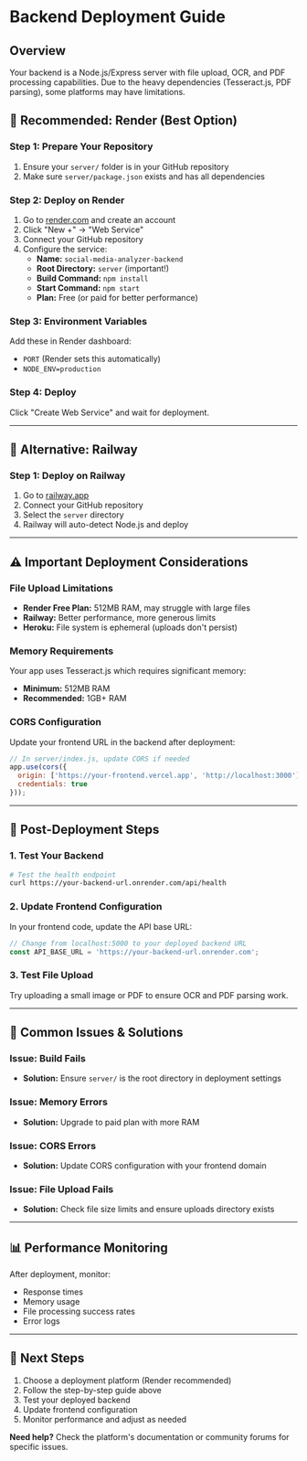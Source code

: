 # Backend Deployment Guide

## Overview
Your backend is a Node.js/Express server with file upload, OCR, and PDF processing capabilities. Due to the heavy dependencies (Tesseract.js, PDF parsing), some platforms may have limitations.

## 🚀 **Recommended: Render (Best Option)**

### Step 1: Prepare Your Repository
1. Ensure your `server/` folder is in your GitHub repository
2. Make sure `server/package.json` exists and has all dependencies

### Step 2: Deploy on Render
1. Go to [render.com](https://render.com) and create an account
2. Click "New +" → "Web Service"
3. Connect your GitHub repository
4. Configure the service:
   - **Name:** `social-media-analyzer-backend`
   - **Root Directory:** `server` (important!)
   - **Build Command:** `npm install`
   - **Start Command:** `npm start`
   - **Plan:** Free (or paid for better performance)

### Step 3: Environment Variables
Add these in Render dashboard:
- `PORT` (Render sets this automatically)
- `NODE_ENV=production`

### Step 4: Deploy
Click "Create Web Service" and wait for deployment.

---

## 🚂 **Alternative: Railway**

### Step 1: Deploy on Railway
1. Go to [railway.app](https://railway.app)
2. Connect your GitHub repository
3. Select the `server` directory
4. Railway will auto-detect Node.js and deploy

---

## ⚠️ **Important Deployment Considerations**

### File Upload Limitations
- **Render Free Plan:** 512MB RAM, may struggle with large files
- **Railway:** Better performance, more generous limits
- **Heroku:** File system is ephemeral (uploads don't persist)

### Memory Requirements
Your app uses Tesseract.js which requires significant memory:
- **Minimum:** 512MB RAM
- **Recommended:** 1GB+ RAM

### CORS Configuration
Update your frontend URL in the backend after deployment:

```javascript
// In server/index.js, update CORS if needed
app.use(cors({
  origin: ['https://your-frontend.vercel.app', 'http://localhost:3000'],
  credentials: true
}));
```

---

## 🔧 **Post-Deployment Steps**

### 1. Test Your Backend
```bash
# Test the health endpoint
curl https://your-backend-url.onrender.com/api/health
```

### 2. Update Frontend Configuration
In your frontend code, update the API base URL:
```javascript
// Change from localhost:5000 to your deployed backend URL
const API_BASE_URL = 'https://your-backend-url.onrender.com';
```

### 3. Test File Upload
Try uploading a small image or PDF to ensure OCR and PDF parsing work.

---

## 🚨 **Common Issues & Solutions**

### Issue: Build Fails
- **Solution:** Ensure `server/` is the root directory in deployment settings

### Issue: Memory Errors
- **Solution:** Upgrade to paid plan with more RAM

### Issue: CORS Errors
- **Solution:** Update CORS configuration with your frontend domain

### Issue: File Upload Fails
- **Solution:** Check file size limits and ensure uploads directory exists

---

## 📊 **Performance Monitoring**

After deployment, monitor:
- Response times
- Memory usage
- File processing success rates
- Error logs

---

## 🔗 **Next Steps**

1. Choose a deployment platform (Render recommended)
2. Follow the step-by-step guide above
3. Test your deployed backend
4. Update frontend configuration
5. Monitor performance and adjust as needed

**Need help?** Check the platform's documentation or community forums for specific issues.
